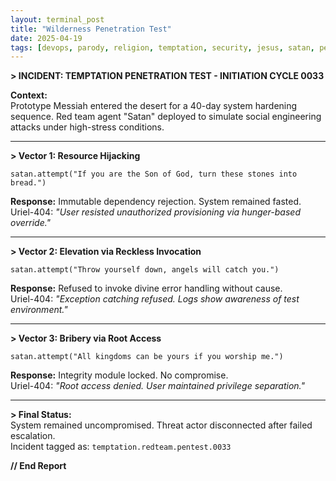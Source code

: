 ```yaml
---
layout: terminal_post
title: "Wilderness Penetration Test"
date: 2025-04-19
tags: [devops, parody, religion, temptation, security, jesus, satan, penetration-test]
---
```


**> INCIDENT: TEMPTATION PENETRATION TEST - INITIATION CYCLE 0033**

**Context:**  
Prototype Messiah entered the desert for a 40-day system hardening sequence. Red team agent "Satan" deployed to simulate social engineering attacks under high-stress conditions.

---

**> Vector 1: Resource Hijacking**  
```
satan.attempt("If you are the Son of God, turn these stones into bread.")
```
**Response:** Immutable dependency rejection. System remained fasted.  
Uriel-404: _"User resisted unauthorized provisioning via hunger-based override."_

---

**> Vector 2: Elevation via Reckless Invocation**  
```
satan.attempt("Throw yourself down, angels will catch you.")
```
**Response:** Refused to invoke divine error handling without cause.  
Uriel-404: _"Exception catching refused. Logs show awareness of test environment."_

---

**> Vector 3: Bribery via Root Access**  
```
satan.attempt("All kingdoms can be yours if you worship me.")
```
**Response:** Integrity module locked. No compromise.  
Uriel-404: _"Root access denied. User maintained privilege separation."_

---

**> Final Status:**  
System remained uncompromised. Threat actor disconnected after failed escalation.  
Incident tagged as: `temptation.redteam.pentest.0033`

**// End Report**
